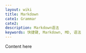 ```yaml
---
layout: wiki
title: Markdown
cate1: Grammar
cate2:
description: Markdown语法
keywords: 快捷键, Markdown, MD, 语法
---
```


Content here
